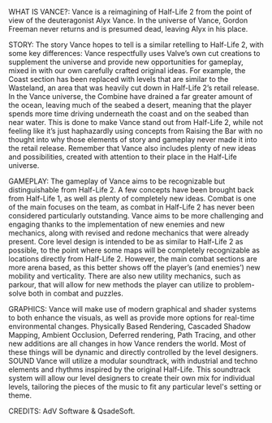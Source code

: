 WHAT IS VANCE?: Vance is a reimagining of Half-Life 2 from the point of view of the deuteragonist Alyx Vance. In the universe of Vance, Gordon Freeman never returns and is presumed dead, leaving Alyx in his place.

STORY:  The story Vance hopes to tell is a similar retelling to Half-Life 2, with some key differences: Vance respectfully uses Valve’s own cut creations to supplement the universe and provide new opportunities for gameplay, mixed in with our own carefully crafted original ideas. For example, the Coast section has been replaced with levels that are similar to the Wasteland, an area that was heavily cut down in Half-Life 2’s retail release. In the Vance universe, the Combine have drained a far greater amount of the ocean, leaving much of the seabed a desert, meaning that the player spends more time driving underneath the coast and on the seabed than near water. This is done to make Vance stand out from Half-Life 2, while not feeling like it’s just haphazardly using concepts from Raising the Bar with no thought into why those elements of story and gameplay never made it into the retail release. Remember that Vance also includes plenty of new ideas and possibilities, created with attention to their place in the Half-Life universe.

GAMEPLAY:  The gameplay of Vance aims to be recognizable but distinguishable from Half-Life 2. A few concepts have been brought back from Half-Life 1, as well as plenty of completely new ideas. Combat is one of the main focuses on the team, as combat in Half-Life 2 has never been considered particularly outstanding. Vance aims to be more challenging and engaging thanks to the implementation of new enemies and new mechanics, along with revised and redone mechanics that were already present. Core level design is intended to be as similar to Half-Life 2 as possible, to the point where some maps will be completely recognizable as locations directly from Half-Life 2. However, the main combat sections are more arena based, as this better shows off the player’s (and enemies’) new mobility and verticality. There are also new utility mechanics, such as parkour, that will allow for new methods the player can utilize to problem-solve both in combat and puzzles.

GRAPHICS:  Vance will make use of modern graphical and shader systems to both enhance the visuals, as well as provide more options for real-time environmental changes. Physically Based Rendering, Cascaded Shadow Mapping, Ambient Occlusion, Deferred rendering, Path Tracing, and other new additions are all changes in how Vance renders the world. Most of these things will be dynamic and directly controlled by the level designers. SOUND Vance will utilize a modular soundtrack, with industrial and techno elements and rhythms inspired by the original Half-Life. This soundtrack system will allow our level designers to create their own mix for individual levels, tailoring the pieces of the music to fit any particular level's setting or theme.

CREDITS: AdV Software & QsadeSoft.
